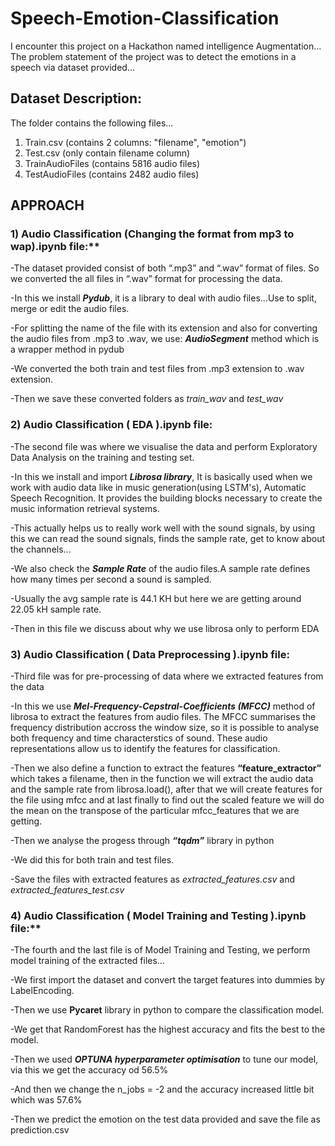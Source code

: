# Speech-Emotion-Classification

I encounter this project on a Hackathon named intelligence Augmentation...
The problem statement of the project was to detect the emotions in a speech via dataset provided...



## Dataset Description:
The folder contains the following files...
1) Train.csv (contains 2 columns: "filename", "emotion")
2) Test.csv (only contain filename column)
3) TrainAudioFiles (contains 5816 audio files)
4) TestAudioFiles (contains 2482 audio files)



## APPROACH


### 1)	Audio Classification (Changing the format from mp3 to wap).ipynb file:**

-The dataset provided consist of both “.mp3” and “.wav” format of files. So we converted the all files in “.wav” format for processing the data. 
    
-In this we install ***Pydub***, it is a library to deal with audio files…Use to split, merge or edit the audio files. 
   
-For splitting the name of the file with its extension and also for converting the audio files from .mp3 to .wav, we use: ***AudioSegment*** method which is a wrapper method in pydub 

-We converted the both train and test files from .mp3 extension to .wav extension.
   
-Then we save these converted folders as *train_wav*  and *test_wav*
    
    
          

### 2)	Audio Classification ( EDA ).ipynb file:

-The second file was where we visualise the data and perform Exploratory Data Analysis on the training and testing set.

-In this we install and import ***Librosa library***, It is basically used when we work with audio data like in music generation(using LSTM's), Automatic Speech Recognition. It provides the building blocks necessary to create the music information retrieval systems.
    
-This actually helps us to really work well with the sound signals, by using this we can read the sound signals, finds the sample rate, get to know about the channels...
    
-We also check the ***Sample Rate*** of the audio files.A sample rate defines how many times per second a sound is sampled.
    
-Usually the avg sample rate is 44.1 KH but here we are getting around 22.05 kH sample rate.
    
-Then in this file we discuss about why we use librosa only to perform EDA




### 3) Audio Classification ( Data Preprocessing ).ipynb file: 

-Third file was for pre-processing of data where we extracted features from the data
    
-In this we use ***Mel-Frequency-Cepstral-Coefficients (MFCC)*** method of librosa to extract the features from audio files. The MFCC summarises the frequency distribution accross the window size, so it is possible to analyse both frequency and time characterstics of sound. These audio representations allow us to identify the features for classification.
    
-Then we also define a function to extract the features **“feature_extractor”** which takes a filename, then in the function we will extract the audio data and the sample rate from librosa.load(), after that we will create features for the file using mfcc and at last finally to find out the scaled feature we will do the mean on the transpose of the particular mfcc_features that we are getting.
    
-Then we analyse the progess through ***“tqdm”***  library in python
    
-We did this for both train and test files.
    
-Save the files with extracted features as *extracted_features.csv* and *extracted_features_test.csv*
    
    
    
  
### 4) Audio Classification ( Model Training and Testing ).ipynb file:**

-The fourth and the last file is of Model Training and Testing, we perform model training of the extracted files…
   
-We first import the dataset and convert the target features into dummies by LabelEncoding. 
    
-Then we use **Pycaret** library in python to compare the classification model.
    
-We get that RandomForest has the highest accuracy and fits the best to the model.
  
-Then we used ***OPTUNA hyperparameter optimisation*** to tune our model, via this we get the accuracy od 56.5% 
   
-And then we change the n_jobs = -2 and the accuracy increased little bit which was 57.6%

-Then we predict the emotion on the test data provided and save the file as prediction.csv



